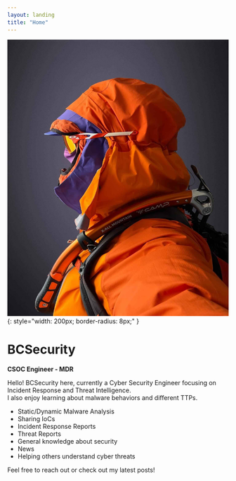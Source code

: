 ```yaml
---
layout: landing
title: "Home"
---
```


<!-- This is the content that goes into {{ content }} in landing.html. -->

![Profile Photo](/assets/images/biophoto.jpg){: style="width: 200px; border-radius: 8px;" }

# BCSecurity
**CSOC Engineer - MDR**

Hello! BCSecurity here, currently a Cyber Security Engineer focusing on Incident Response and Threat Intelligence.  
I also enjoy learning about malware behaviors and different TTPs.  
 
- Static/Dynamic Malware Analysis  
- Sharing IoCs  
- Incident Response Reports  
- Threat Reports  
- General knowledge about security  
- News  
- Helping others understand cyber threats  

Feel free to reach out or check out my latest posts!
